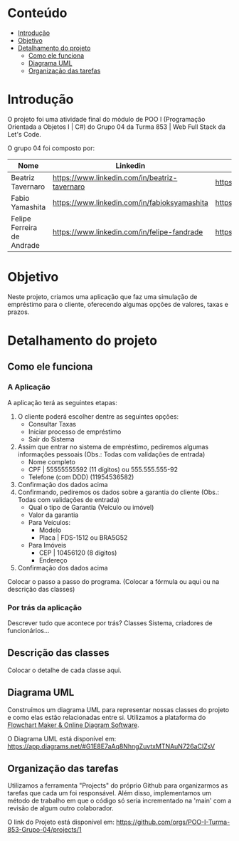 # Conteúdo
- [Introdução](#Introdução)  
- [Objetivo](#Objetivo)  
- [Detalhamento do projeto](#Detalhamento-do-projeto)  
    - [Como ele funciona](##como-ele-funciona)  
    - [Diagrama UML](##diagrama-UML)  
    - [Organização das tarefas](##organização-das-tarefas)  

# Introdução

O projeto foi uma atividade final do módulo de POO I (Programação Orientada a Objetos I | C#) do Grupo 04 da Turma 853 | Web Full Stack da Let's Code.

O grupo 04 foi composto por: 

| Nome | Linkedin | Github |
| --- | --- | --- |
| Beatriz Tavernaro | https://www.linkedin.com/in/beatriz-tavernaro | https://github.com/beatavernaro |
| Fabio Yamashita | https://www.linkedin.com/in/fabioksyamashita | https://github.com/fabioyamashita |
| Felipe Ferreira de Andrade | https://www.linkedin.com/in/felipe-fandrade | https://github.com/felipefand |

# Objetivo

Neste projeto, criamos uma aplicação que faz uma simulação de empréstimo para o cliente, oferecendo algumas opções de valores, taxas e prazos.

# Detalhamento do projeto

## Como ele funciona

### A Aplicação
A aplicação terá as seguintes etapas:
1. O cliente poderá escolher dentre as seguintes opções:
    - Consultar Taxas
    - Iniciar processo de empréstimo
    - Sair do Sistema
2. Assim que entrar no sistema de empréstimo, pediremos algumas informações pessoais (Obs.: Todas com validações de entrada)
    - Nome completo
    - CPF | 55555555592 (11 dígitos) ou 555.555.555-92
    - Telefone (com DDD) (11954536582)
3. Confirmação dos dados acima
4. Confirmando, pediremos os dados sobre a garantia do cliente (Obs.: Todas com validações de entrada)
     - Qual o tipo de Garantia (Veículo ou imóvel)
     - Valor da garantia
     - Para Veículos:
        - Modelo
        - Placa | FDS-1512 ou BRA5G52
     - Para Imóveis
        - CEP | 10456120 (8 dígitos)
        - Endereço
5. Confirmação dos dados acima

Colocar o passo a passo do programa. (Colocar a fórmula ou aqui ou na descrição das classes)

### Por trás da aplicação
Descrever tudo que acontece por trás? Classes Sistema, criadores de funcionários...

## Descrição das classes

Colocar o detalhe de cada classe aqui.

## Diagrama UML

Construímos um diagrama UML para representar nossas classes do projeto e como elas estão relacionadas entre si. Utilizamos a plataforma do [Flowchart Maker & Online Diagram Software](https://app.diagrams.net/).

O Diagrama UML está disponível em: https://app.diagrams.net/#G1E8E7aAq8NhngZuvtxMTNAuN726aCIZsV

## Organização das tarefas

Utilizamos a ferramenta "Projects" do próprio Github para organizarmos as tarefas que cada um foi responsável. Além disso, implementamos um método de trabalho em que o código só seria incrementado na 'main' com a revisão de algum outro colaborador.

O link do Projeto está disponível em: https://github.com/orgs/POO-I-Turma-853-Grupo-04/projects/1
